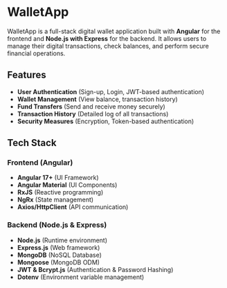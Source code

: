 # WalletApp

WalletApp is a full-stack digital wallet application built with **Angular** for the frontend and **Node.js with Express** for the backend. It allows users to manage their digital transactions, check balances, and perform secure financial operations.

## Features
- **User Authentication** (Sign-up, Login, JWT-based authentication)
- **Wallet Management** (View balance, transaction history)
- **Fund Transfers** (Send and receive money securely)
- **Transaction History** (Detailed log of all transactions)
- **Security Measures** (Encryption, Token-based authentication)

## Tech Stack
### Frontend (Angular)
- **Angular 17+** (UI Framework)
- **Angular Material** (UI Components)
- **RxJS** (Reactive programming)
- **NgRx** (State management)
- **Axios/HttpClient** (API communication)

### Backend (Node.js & Express)
- **Node.js** (Runtime environment)
- **Express.js** (Web framework)
- **MongoDB** (NoSQL Database)
- **Mongoose** (MongoDB ODM)
- **JWT & Bcrypt.js** (Authentication & Password Hashing)
- **Dotenv** (Environment variable management)
